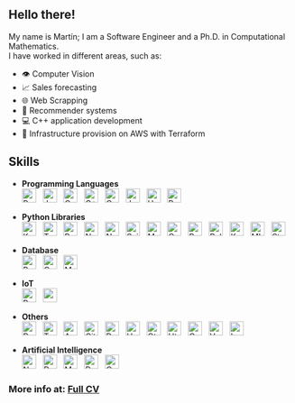 ## Hello there!

My name is Martín; I am a Software Engineer and a Ph.D. in Computational Mathematics.<br>
I have worked in different areas, such as:
* 👁️ Computer Vision
* 📈 Sales forecasting
* 🌐 Web Scrapping
* 🎯 Recommender systems
* 💻 C++ application development
* 🔨 Infrastructure provision on AWS with Terraform

##  Skills

* **Programming Languages**<br>
<a name="programming_languages"></a>
[<img src="https://img.shields.io/badge/Python-282C34?logo=python" alt="Python logo" title="Python" height="25" />][programming_languages]
&nbsp;
[<img src="https://img.shields.io/badge/Java-282C34?logo=openjdk&logoColor=yellow" alt="Java logo" title="Java" height="25" />][programming_languages]
&nbsp;
[<img src="https://img.shields.io/badge/C-282C34?logo=c&logoColor=A8B9CC" alt="C logo" title="C++" height="25" />][programming_languages]
&nbsp;
[<img src="https://img.shields.io/badge/C%2B%2B-282C34?logo=c%2B%2B&logoColor=00599C" alt="C++ logo" title="C++" height="25" />][programming_languages]
&nbsp;
[<img src="https://custom-icon-badges.demolab.com/badge/C%23-282C34?logo=cshrp&logoColor=71D291" alt="C%23 logo" title="C%23" height="25" />][programming_languages]
&nbsp;
[<img src="https://img.shields.io/badge/JavaScript-282C34?logo=javascript" alt="JavaScript logo" title="JavaScript" height="25" />][programming_languages]
&nbsp;
[<img src="https://img.shields.io/badge/Haxe-282C34?logo=haxe" alt="Haxe logo" title="Haxe" height="25" />][programming_languages]
&nbsp;
[<img src="https://img.shields.io/badge/Bash-282C34?logo=gnubash" alt="Bash logo" title="Bash" height="25" />][programming_languages]
&nbsp;

* **Python Libraries**<br>
<a name="python_libraries"></a>
[<img src="https://img.shields.io/badge/Keras-282C34?logo=keras&logoColor=D00000" alt="Keras logo" title="Keras" height="25" />][python_libraries]
&nbsp;
[<img src="https://img.shields.io/badge/Tensorflow-282C34?logo=tensorflow" alt="Tensorflow logo" title="Tensorflow" height="25" />][python_libraries]
&nbsp;
[<img src="https://img.shields.io/badge/Pandas-282C34?logo=pandas&logoColor=150458" alt="Pandas logo" title="Pandas" height="25" />][python_libraries]
&nbsp;
[<img src="https://img.shields.io/badge/Numpy-282C34?logo=numpy&logoColor=blue" alt="Numpy logo" title="Numpy" height="25" />][python_libraries]
&nbsp;
[<img src="https://img.shields.io/badge/Selenium-282C34?logo=selenium" alt="Numpy logo" title="Numpy" height="25" />][python_libraries]
&nbsp;
[<img src="https://img.shields.io/badge/Scikit--Learn-282C34?logo=scikit-Learn" alt="Scikit Learn logo" title="Scikit Learn" height="25" />][python_libraries]
&nbsp;
[<img src="https://custom-icon-badges.demolab.com/badge/Matplotlib-282C34?logo=matplotlib&logoColor=71D291" alt="Matplotlib logo" title="Matplotlib" height="25" />][python_libraries]
&nbsp;
[<img src="https://img.shields.io/badge/OpenCV-282C34?logo=opencv&logoColor=5C3EE8" alt="OpenCV logo" title="OpenCV" height="25" />][python_libraries]
&nbsp;
[<img src="https://img.shields.io/badge/Ray-282C34?logo=ray" alt="Ray logo" title="Ray" height="25" />][python_libraries]
&nbsp;
[<img src="https://img.shields.io/badge/Polars-282C34?logo=polars" alt="Polars logo" title="Polars" height="25" />][python_libraries]
&nbsp;
[<img src="https://img.shields.io/badge/Kedro-282C34?logo=kedro" alt="Kedro logo" title="Kedro" height="25" />][python_libraries]
&nbsp;
[<img src="https://img.shields.io/badge/MLflow-282C34?logo=mlflow" alt="MLflow logo" title="MLflow" height="25" />][python_libraries]
&nbsp;
[<img src="https://img.shields.io/badge/Streamlit-282C34?logo=streamlit" alt="Streamlit logo" title="Streamlit" height="25" />][python_libraries]
&nbsp;

* **Database**<br>
<a name="database"></a>
[<img src="https://img.shields.io/badge/PostgreSQL-282C34?logo=postgresql" alt="PostgreSQL logo" title="PostgreSQL" height="25" />][database]
&nbsp;
[<img src="https://custom-icon-badges.demolab.com/badge/Oracle-282C34?logo=oracle&logoColor=F80000" alt="Oracle logo" title="Oracle" height="25" />][database]
&nbsp;
[<img src="https://img.shields.io/badge/MySQL-282C34?logo=mysql" alt="MySQL logo" title="MySQL" height="25" />][database]
&nbsp;

* **IoT**<br>
<a name="iot"></a>
[<img src="https://img.shields.io/badge/Raspberry_pi-282C34?logo=raspberrypi&logoColor=A22846" alt="Raspberry pi logo" title="Raspberry pi" height="25" />][iot]
&nbsp;
[<img src="https://img.shields.io/badge/Arduino-282C34?logo=arduino&logoColor=00878F" alt="arduino logo" title="arduino" height="25" />][iot]
&nbsp;

* **Others**<br>
<a name="others"></a>
[<img src="https://img.shields.io/badge/Databricks-282C34?logo=databricks" alt="Databricks logo" title="Databricks" height="25" />][others]
&nbsp;
[<img src="https://img.shields.io/badge/Terraform-282C34?logo=terraform" alt="Terraform logo" title="Terraform" height="25" />][others]
&nbsp;
[<img src="https://custom-icon-badges.demolab.com/badge/AWS-282C34.svg?logo=aws&logoColor=orange" alt="AWS logo" title="AWS" height="25" />][others]
&nbsp;
[<img src="https://img.shields.io/badge/Git-282C34?logo=git" alt="Git logo" title="Git" height="25" />][others]
&nbsp;
[<img src="https://img.shields.io/badge/Docker-282C34?logo=docker" alt="Docker logo" title="Docker" height="25" />][others]
&nbsp;
[<img src="https://img.shields.io/badge/Unity3D-282C34?logo=unity" alt="Unity3D logo" title="Unity3D" height="25" />][others]
&nbsp;
[<img src="https://img.shields.io/badge/Qt_Framework-282C34?logo=qt" alt="Qt logo" title="Qt Framework" height="25" />][others]
&nbsp;
[<img src="https://img.shields.io/badge/Html5-282C34?logo=html5" alt="Html5 logo" title="Html5" height="25" />][others]
&nbsp;
[<img src="https://img.shields.io/badge/CSS-282C34?logo=css&logoColor=663399" alt="Css logo" title="Css" height="25" />][others]
&nbsp;
[<img src="https://img.shields.io/badge/Vue.js-282C34?logo=vuedotjs" alt="Vuedotjs logo" title="Vuedotjs" height="25" />][others]
&nbsp;
[<img src="https://img.shields.io/badge/LaTeX-282C34?logo=latex&logoColor=008080" alt="LaTeX logo" title="LaTeX" height="25" />][others]
&nbsp;

* **Artificial Intelligence**<br>
<a name="artificial_intelligence"></a>
[<img src="https://img.shields.io/badge/Neural_Networks-282C34?" alt="Neural Networks logo" title="Neural Networks" height="25" />][artificial_intelligence]
&nbsp;
[<img src="https://img.shields.io/badge/Deep_Learning-282C34?" alt="Deep Learning logo" title="Deep Learning" height="25" />][artificial_intelligence]
&nbsp;
[<img src="https://img.shields.io/badge/Machine_Learning-282C34?" alt="Machine Learning logo" title="Machine Learning" height="25" />][artificial_intelligence]
&nbsp;
[<img src="https://img.shields.io/badge/Data_Science-282C34?" alt="Data Science logo" title="Data Science" height="25" />][artificial_intelligence]
&nbsp;
[<img src="https://img.shields.io/badge/Computer_Vision-282C34?" alt="Computer Vision logo" title="Computer Vision" height="25" />][artificial_intelligence]
&nbsp;

### More info at: [Full CV](https://drive.google.com/file/d/1D6rteBfSVazB5RMiO5huj90rRIjIJxty/view) 

[programming_languages]: #programming_languages--
[python_libraries]: #python_libraries--
[database]: #database--
[iot]: #iot--
[others]: #others--
[artificial_intelligence]: #artificial_intelligence--
